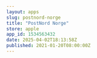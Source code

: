 ```yaml
---
layout: apps
slug: postnord-norge
title: "PostNord Norge"
store: apple
app_id: 1534563432
date: 2025-04-02T18:13:58Z
published: 2021-01-20T08:00:00Z
---
```

